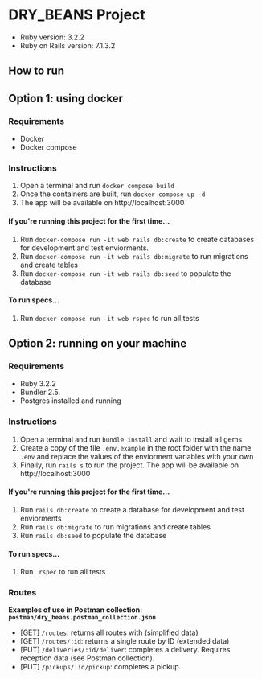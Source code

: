 # DRY_BEANS Project
- Ruby version: 3.2.2
- Ruby on Rails version: 7.1.3.2

## How to run
## Option 1: using docker
### Requirements
- Docker
- Docker compose

### Instructions
1. Open a terminal and run `docker compose build`
2. Once the containers are built, run `docker compose up -d`
3. The app will be available on http://localhost:3000

#### If you're running this project for the first time...
1. Run `docker-compose run -it web rails db:create` to create databases for development and test enviorments.
2. Run `docker-compose run -it web rails db:migrate` to run migrations and create tables
3. Run `docker-compose run -it web rails db:seed` to populate the database

#### To run specs...
1. Run `docker-compose run -it web rspec` to run all tests

## Option 2: running on your machine
### Requirements
- Ruby 3.2.2
- Bundler 2.5.
- Postgres installed and running

### Instructions
1. Open a terminal and run `bundle install` and wait to install all gems
2. Create a copy of the file `.env.example` in the root folder with the name `.env` and replace the values of the enviorment variables with your own
3. Finally, run `rails s` to run the project. The app will be available on http://localhost:3000

#### If you're running this project for the first time...
1. Run `rails db:create` to create a database for development and test enviorments
2. Run `rails db:migrate` to run migrations and create tables
3. Run `rails db:seed` to populate the database

#### To run specs...
1. Run ` rspec` to run all tests

### Routes
**Examples of use in Postman collection: `postman/dry_beans.postman_collection.json`**
- [GET] `/routes`: returns all routes with (simplified data)
- [GET] `/routes/:id`: returns a single route by ID (extended data)
- [PUT] `/deliveries/:id/deliver`: completes a delivery. Requires reception data (see Postman collection).
- [PUT] `/pickups/:id/pickup`: completes a pickup.
